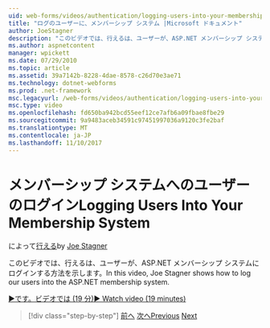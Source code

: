 ```yaml
---
uid: web-forms/videos/authentication/logging-users-into-your-membership-system
title: "ログのユーザーに、メンバーシップ システム |Microsoft ドキュメント"
author: JoeStagner
description: "このビデオでは、行えるは、ユーザーが、ASP.NET メンバーシップ システムにログインする方法を示します。"
ms.author: aspnetcontent
manager: wpickett
ms.date: 07/29/2010
ms.topic: article
ms.assetid: 39a7142b-8228-4dae-8578-c26d70e3ae71
ms.technology: dotnet-webforms
ms.prod: .net-framework
msc.legacyurl: /web-forms/videos/authentication/logging-users-into-your-membership-system
msc.type: video
ms.openlocfilehash: fd650ba942bcd55eef12ce7afb6a09fbae8fbe29
ms.sourcegitcommit: 9a9483aceb34591c97451997036a9120c3fe2baf
ms.translationtype: MT
ms.contentlocale: ja-JP
ms.lasthandoff: 11/10/2017
---
```

<a name="logging-users-into-your-membership-system"></a><span data-ttu-id="96ecd-103">メンバーシップ システムへのユーザーのログイン</span><span class="sxs-lookup"><span data-stu-id="96ecd-103">Logging Users Into Your Membership System</span></span>
====================
<span data-ttu-id="96ecd-104">によって[行える](https://github.com/JoeStagner)</span><span class="sxs-lookup"><span data-stu-id="96ecd-104">by [Joe Stagner](https://github.com/JoeStagner)</span></span>

<span data-ttu-id="96ecd-105">このビデオでは、行えるは、ユーザーが、ASP.NET メンバーシップ システムにログインする方法を示します。</span><span class="sxs-lookup"><span data-stu-id="96ecd-105">In this video, Joe Stagner shows how to log our users into the ASP.NET membership system.</span></span>

[<span data-ttu-id="96ecd-106">&#9654;です。ビデオでは (19 分)</span><span class="sxs-lookup"><span data-stu-id="96ecd-106">&#9654; Watch video (19 minutes)</span></span>](https://channel9.msdn.com/Blogs/ASP-NET-Site-Videos/logging-users-into-your-membership-system)

>[!div class="step-by-step"]
<span data-ttu-id="96ecd-107">[前へ](adding-users-to-your-membership-system.md)
[次へ](implement-the-registration-verification-pattern.md)</span><span class="sxs-lookup"><span data-stu-id="96ecd-107">[Previous](adding-users-to-your-membership-system.md)
[Next](implement-the-registration-verification-pattern.md)</span></span>
